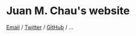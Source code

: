 # Juan M. Chau's website

[Email](mailto:juan.m.chau@gmail.com) / [Twitter](https://www.twitter.com/Juan_M_Chau) / [GitHub](https://www.github.com/JuanMChau) / ...